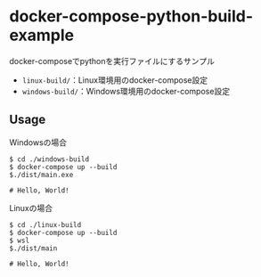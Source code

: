 # docker-compose-python-build-example

docker-composeでpythonを実行ファイルにするサンプル

- `linux-build/`：Linux環境用のdocker-compose設定
- `windows-build/`：Windows環境用のdocker-compose設定

## Usage

Windowsの場合

```
$ cd ./windows-build
$ docker-compose up --build
$./dist/main.exe

# Hello, World!
```

Linuxの場合
```
$ cd ./linux-build
$ docker-compose up --build
$ wsl
$./dist/main

# Hello, World!
```

